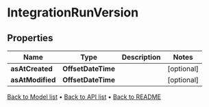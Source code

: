 

# IntegrationRunVersion


## Properties

| Name | Type | Description | Notes |
|------------ | ------------- | ------------- | -------------|
|**asAtCreated** | **OffsetDateTime** |  |  [optional] |
|**asAtModified** | **OffsetDateTime** |  |  [optional] |



[Back to Model list](../README.md#documentation-for-models) &#8226; [Back to API list](../README.md#documentation-for-api-endpoints) &#8226; [Back to README](../README.md)


